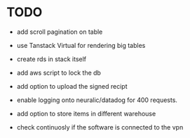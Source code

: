 
# TODO

- add scroll pagination on table
- use Tanstack Virtual for rendering big tables
- create rds in stack itself
- add aws script to lock the db
- add option to upload the signed recipt
 
- enable logging onto neuralic/datadog for 400 requests.
- add option to store items in different warehouse
- check continuosly if the software is connected to the vpn
